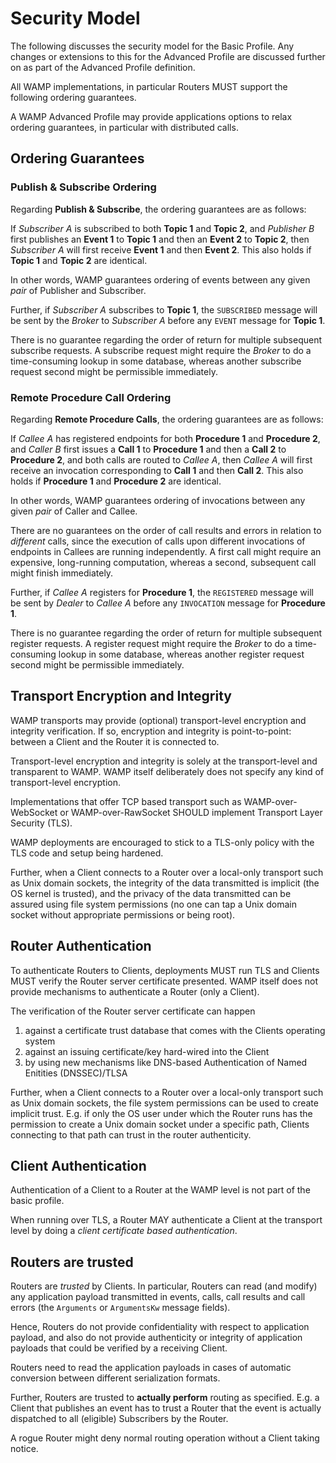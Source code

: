 # Security Model

The following discusses the security model for the Basic Profile. Any changes or extensions to this for the Advanced Profile are discussed further on as part of the Advanced Profile definition.

All WAMP implementations, in particular Routers MUST support the following ordering guarantees.

A WAMP Advanced Profile may provide applications options to relax ordering guarantees, in particular with distributed calls.


## Ordering Guarantees

### Publish & Subscribe Ordering

Regarding **Publish & Subscribe**, the ordering guarantees are as follows:

If *Subscriber A* is subscribed to both **Topic 1** and **Topic 2**, and *Publisher B* first publishes an **Event 1** to **Topic 1** and then an **Event 2** to **Topic 2**, then *Subscriber A* will first receive **Event 1** and then **Event 2**. This also holds if **Topic 1** and **Topic 2** are identical.

In other words, WAMP guarantees ordering of events between any given *pair* of Publisher and Subscriber.

Further, if *Subscriber A* subscribes to **Topic 1**, the `SUBSCRIBED` message will be sent by the *Broker* to *Subscriber A* before any `EVENT` message for **Topic 1**.

There is no guarantee regarding the order of return for multiple subsequent subscribe requests. A subscribe request might require the *Broker* to do a time-consuming lookup in some database, whereas another subscribe request second might be permissible immediately.


### Remote Procedure Call Ordering

Regarding **Remote Procedure Calls**, the ordering guarantees are as follows:

If *Callee A* has registered endpoints for both **Procedure 1** and **Procedure 2**, and *Caller B* first issues a **Call 1** to **Procedure 1** and then a **Call 2** to **Procedure 2**, and both calls are routed to *Callee A*, then *Callee A* will first receive an invocation corresponding to **Call 1** and then **Call 2**. This also holds if **Procedure 1** and **Procedure 2** are identical.

In other words, WAMP guarantees ordering of invocations between any given *pair* of Caller and Callee.

There are no guarantees on the order of call results and errors in relation to *different* calls, since the execution of calls upon different invocations of endpoints in Callees are running independently. A first call might require an expensive, long-running computation, whereas a second, subsequent call might finish immediately.

Further, if *Callee A* registers for **Procedure 1**, the `REGISTERED` message will be sent by *Dealer* to *Callee A* before any `INVOCATION` message for **Procedure 1**.

There is no guarantee regarding the order of return for multiple subsequent register requests. A register request might require the *Broker* to do a time-consuming lookup in some database, whereas another register request second might be permissible immediately.


## Transport Encryption and Integrity

WAMP transports may provide (optional) transport-level encryption and integrity verification. If so, encryption and integrity is point-to-point: between a Client and the Router it is connected to.

Transport-level encryption and integrity is solely at the transport-level and transparent to WAMP. WAMP itself deliberately does not specify any kind of transport-level encryption.

Implementations that offer TCP based transport such as WAMP-over-WebSocket or WAMP-over-RawSocket SHOULD implement Transport Layer Security (TLS).

WAMP deployments are encouraged to stick to a TLS-only policy with the TLS code and setup being hardened.

Further, when a Client connects to a Router over a local-only transport such as Unix domain sockets, the integrity of the data transmitted is implicit (the OS kernel is trusted), and the privacy of the data transmitted can be assured using file system permissions (no one can tap a Unix domain socket without appropriate permissions or being root).


## Router Authentication

To authenticate Routers to Clients, deployments MUST run TLS and Clients MUST verify the Router server certificate presented. WAMP itself does not provide mechanisms to authenticate a Router (only a Client).

The verification of the Router server certificate can happen

1. against a certificate trust database that comes with the Clients operating system
2. against an issuing certificate/key hard-wired into the Client
3. by using new mechanisms like DNS-based Authentication of Named Enitities (DNSSEC)/TLSA

Further, when a Client connects to a Router over a local-only transport such as Unix domain sockets, the file system permissions can be used to create implicit trust. E.g. if only the OS user under which the Router runs has the permission to create a Unix domain socket under a specific path, Clients connecting to that path can trust in the router authenticity.


## Client Authentication

Authentication of a Client to a Router at the WAMP level is not part of the basic profile.

When running over TLS, a Router MAY authenticate a Client at the transport level by doing a *client certificate based authentication*.


## Routers are trusted

Routers are *trusted* by Clients. In particular, Routers can read (and modify) any application payload transmitted in events, calls, call results and call errors (the `Arguments` or `ArgumentsKw` message fields).

Hence, Routers do not provide confidentiality with respect to application payload, and also do not provide authenticity or integrity of application payloads that could be verified by a receiving Client.

Routers need to read the application payloads in cases of automatic conversion between different serialization formats.

Further, Routers are trusted to **actually perform** routing as specified. E.g. a Client that publishes an event has to trust a Router that the event is actually dispatched to all (eligible) Subscribers by the Router.

A rogue Router might deny normal routing operation without a Client taking notice.
